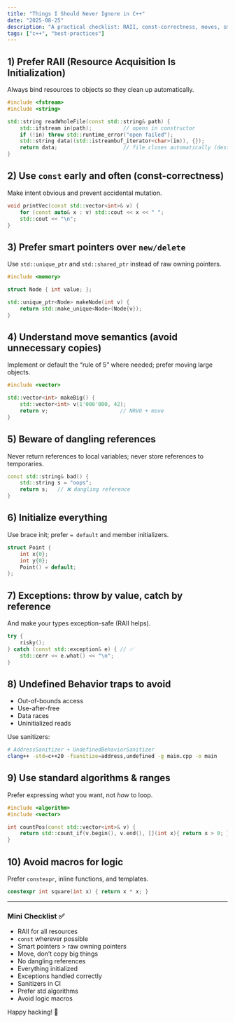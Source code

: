 ```yaml
---
title: "Things I Should Never Ignore in C++"
date: "2025-08-25"
description: "A practical checklist: RAII, const-correctness, moves, smart pointers, exceptions, and UB traps."
tags: ["c++", "best-practices"]
---
```


## 1) Prefer RAII (Resource Acquisition Is Initialization)

Always bind resources to objects so they clean up automatically.

```cpp
#include <fstream>
#include <string>

std::string readWholeFile(const std::string& path) {
    std::ifstream in(path);          // opens in constructor
    if (!in) throw std::runtime_error("open failed");
    std::string data((std::istreambuf_iterator<char>(in)), {});
    return data;                     // file closes automatically (destructor)
}
```

## 2) Use `const` early and often (const-correctness)

Make intent obvious and prevent accidental mutation.

```cpp
void printVec(const std::vector<int>& v) {
    for (const auto& x : v) std::cout << x << " ";
    std::cout << "\n";
}
```

## 3) Prefer smart pointers over `new/delete`

Use `std::unique_ptr` and `std::shared_ptr` instead of raw owning pointers.

```cpp
#include <memory>

struct Node { int value; };

std::unique_ptr<Node> makeNode(int v) {
    return std::make_unique<Node>(Node{v});
}
```

## 4) Understand move semantics (avoid unnecessary copies)

Implement or default the “rule of 5” where needed; prefer moving large objects.

```cpp
#include <vector>

std::vector<int> makeBig() {
    std::vector<int> v(1'000'000, 42);
    return v;                       // NRVO + move
}
```

## 5) Beware of dangling references

Never return references to local variables; never store references to temporaries.

```cpp
const std::string& bad() {
    std::string s = "oops";
    return s;   // ❌ dangling reference
}
```

## 6) Initialize everything

Use brace init; prefer `= default` and member initializers.

```cpp
struct Point {
    int x{0};
    int y{0};
    Point() = default;
};
```

## 7) Exceptions: throw by value, catch by reference

And make your types exception-safe (RAII helps).

```cpp
try {
    risky();
} catch (const std::exception& e) { // ✅
    std::cerr << e.what() << "\n";
}
```

## 8) Undefined Behavior traps to avoid

- Out-of-bounds access
- Use-after-free
- Data races
- Uninitialized reads

Use sanitizers:

```bash
# AddressSanitizer + UndefinedBehaviorSanitizer
clang++ -std=c++20 -fsanitize=address,undefined -g main.cpp -o main
```

## 9) Use standard algorithms & ranges

Prefer expressing *what* you want, not *how* to loop.

```cpp
#include <algorithm>
#include <vector>

int countPos(const std::vector<int>& v) {
    return std::count_if(v.begin(), v.end(), [](int x){ return x > 0; });
}
```

## 10) Avoid macros for logic

Prefer `constexpr`, inline functions, and templates.

```cpp
constexpr int square(int x) { return x * x; }
```

---

### Mini Checklist ✅
- RAII for all resources  
- `const` wherever possible  
- Smart pointers > raw owning pointers  
- Move, don’t copy big things  
- No dangling references  
- Everything initialized  
- Exceptions handled correctly  
- Sanitizers in CI  
- Prefer std algorithms  
- Avoid logic macros

Happy hacking! 🚀
